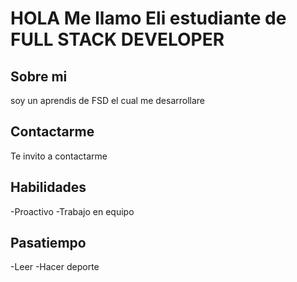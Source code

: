 # HOLA Me llamo Eli estudiante de FULL STACK DEVELOPER

## Sobre mi

soy un aprendis de FSD el cual me desarrollare

## Contactarme

Te invito a contactarme

## Habilidades

-Proactivo
-Trabajo en equipo

## Pasatiempo

-Leer
-Hacer deporte 
